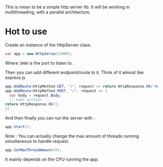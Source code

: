 This is mean to be a simple http server lib.
It will be working in multithreading, with a parallel architecture.

# Hot to use

Create an instance of the HttpServer class.

```csharp
var app = new HttpServer(3000);
```

Where `3000` is the port to listen to.

Then you can add different endpoint/route to it. Think of it almost like express js

```csharp
app.AddRoute(HttpMethod.GET, "/", request => return HttpResponse.Ok("Hello World"));
app.AddRoute(HttpMethod.POST, "/", request => {
  var body = request.Body;
  // make actions ...
return HttpResponse.Ok();
})
```

And then finally you can run the server with :

```csharp
app.Start();
```

_Note :_ You can actually change the max amount of threads running simultaneous to handle request.

```csharp
app.SetMaxThreadAmount(8);
```

It mainly depends on the CPU running the app.
